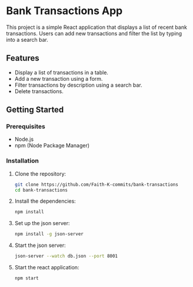 # Bank Transactions App

This project is a simple React application that displays a list of recent bank transactions. Users can add new transactions and filter the list by typing into a search bar.

## Features

- Display a list of transactions in a table.
- Add a new transaction using a form.
- Filter transactions by description using a search bar.
- Delete transactions.

## Getting Started

### Prerequisites

- Node.js
- npm (Node Package Manager)

### Installation

1. Clone the repository:

   ```bash
   git clone https://github.com/Faith-K-commits/bank-transactions
   cd bank-transactions

   ```

2. Install the dependencies:

   ```bash
   npm install

   ```

3. Set up the json server:

   ```bash
   npm install -g json-server

   ```

4. Start the json server:

   ```bash
   json-server --watch db.json --port 8001

   ```

5. Start the react application:
   ```bash
   npm start

   ```

